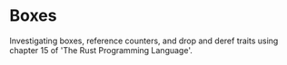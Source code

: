 # Boxes
Investigating boxes, reference counters, and drop and deref traits using chapter 15 of 'The Rust Programming Language'.